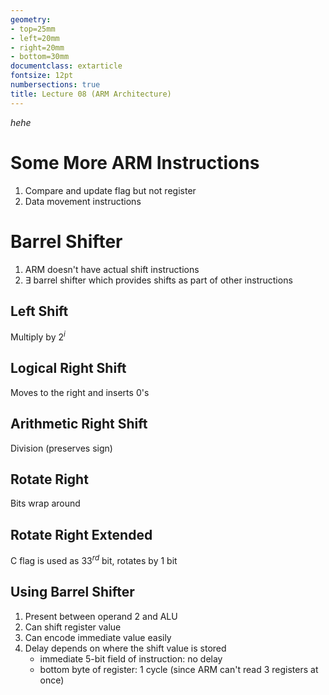 ```yaml
---
geometry:
- top=25mm
- left=20mm
- right=20mm
- bottom=30mm
documentclass: extarticle
fontsize: 12pt
numbersections: true
title: Lecture 08 (ARM Architecture)
--- 
```


*hehe*

# Some More ARM Instructions
1. Compare and update flag but not register
1. Data movement instructions

# Barrel Shifter
1. ARM doesn't have actual shift instructions
1. $\exists$ barrel shifter which provides shifts as part of other instructions

## Left Shift
Multiply by $2^i$

## Logical Right Shift
Moves to the right and inserts 0's

## Arithmetic Right Shift
Division (preserves sign)

## Rotate Right
Bits wrap around

## Rotate Right Extended
C flag is used as $33^{rd}$ bit, rotates by 1 bit

## Using Barrel Shifter
1. Present between operand 2 and ALU
1. Can shift register value
1. Can encode immediate value easily
1. Delay depends on where the shift value is stored
    - immediate 5-bit field of instruction: no delay
    - bottom byte of register: 1 cycle (since ARM can't read 3 registers at once)
